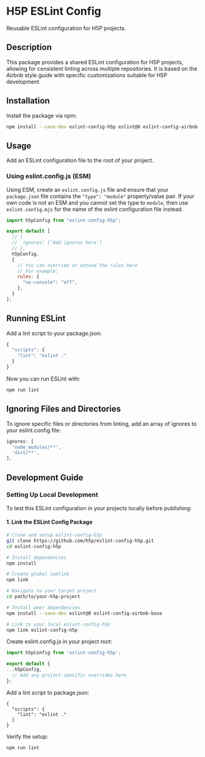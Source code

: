 # H5P ESLint Config

Reusable ESLint configuration for H5P projects.

## Description
This package provides a shared ESLint configuration for H5P projects, allowing for consistent linting across multiple repositories. It is based on the Airbnb style guide with specific customizations suitable for H5P development.

## Installation
Install the package via npm:

```bash
npm install --save-dev eslint-config-h5p eslint@8 eslint-config-airbnb-base
```

## Usage
Add an ESLint configuration file to the root of your project.

### Using eslint.config.js (ESM)
Using ESM, create an `eslint.config.js` file and ensure that your `package.json` file contains the `"type": "module"` property/value pair. If your own code is not an ESM and you cannot set the type to `module`, then use `eslint.config.mjs` for the name of the eslint configuration file instead.

```javascript
import h5pConfig from "eslint-config-h5p";

export default [
  // {
  //  ignores: ['Add ignores here']
  // },
  h5pConfig,
  {
    // You can override or extend the rules here
    // For example:
    rules: {
      "no-console": "off",
    },
  }
];
```

## Running ESLint
Add a lint script to your package.json:

```javascript
{
  "scripts": {
    "lint": "eslint ."
  }
}
```

Now you can run ESLint with:
```bash
npm run lint
```

## Ignoring Files and Directories
To ignore specific files or directories from linting, add an array of ignores to your eslint.config file:

```javascript
ignores: [
  'node_modules/**',
  'dist/**',
],
```


## Development Guide

### Setting Up Local Development

To test this ESLint configuration in your projects locally before publishing:

#### 1. Link the ESLint Config Package

```bash
# Clone and setup eslint-config-h5p
git clone https://github.com/h5p/eslint-config-h5p.git
cd eslint-config-h5p

# Install dependencies
npm install

# Create global symlink
npm link

# Navigate to your target project
cd path/to/your-h5p-project

# Install peer dependencies
npm install --save-dev eslint@8 eslint-config-airbnb-base

# Link to your local eslint-config-h5p
npm link eslint-config-h5p
```

Create eslint.config.js in your project root:

```javascript
import h5pConfig from 'eslint-config-h5p';

export default {
...h5pConfig,
  // Add any project-specific overrides here
};
```

Add a lint script to package.json:
```
{
  "scripts": {
    "lint": "eslint ."
  }
}
```

Verify the setup:

```bash
npm run lint
```
